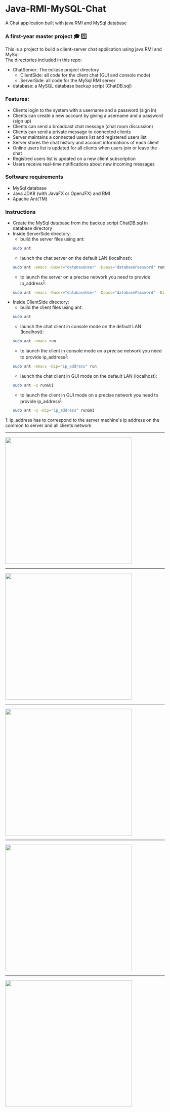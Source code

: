 # Java-RMI-MySQL-Chat
A Chat application built with java RMI and MySql database

### A first-year master project :mortar_board: :one:  

This is a project to build a client-server chat application using java RMI and MySql  
The directories included in this repo:  
* ChatServer: The eclipse project directory  
	- ClientSide: all code for the client chat (GUI and console mode)  
	- ServerSide: all code for the MySql RMI server  
* database: a MySQL database backup script (ChatDB.sql)  

### Features:  
- Clients login to the system with a username and a password (sign in) 
- Clients can create a new account by giving a username and a password (sign up)
- Clients can send a broadcast chat message (chat room discussion)
- Clients can send a private message to connected clients  
- Server maintains a connected users list and registered users list
- Server stores the chat history and account informations of each client
- Online users list is updated for all clients when users join or leave the chat  
- Registred users list is updated on a new client subscription
- Users receive real-time notifications about new incoming messages

### Software requirements 
- MySql database
- Java JDK8 (with JavaFX or OpenJFX) and RMI
- Apache Ant(TM)

### Instructions
* Create the MySql database from the backup script ChatDB.sql in database directory
* Inside ServerSide directory:
	- build the server files using ant: 
	```sh
	sudo ant
	```
	- launch the chat server on the default LAN (localhost):  
	```sh
	sudo ant -emacs -Duser="databaseUser" -Dpass="databasePassword" run  	
	```
	- to launch the server on a precise network you need to provide ip_address<sup>[1](#myfootnote1)</sup>:
	```sh
	sudo ant -emacs -Duser="databaseUser" -Dpass="databasePassword" -Dip="ip_address" run
	```
* Inside ClientSide directory:
	- build the client files using ant: 
	```sh
	sudo ant
	```
	- launch the chat client in console mode on the default LAN (localhost): 
	```sh
	sudo ant -emacs run
	```
	- to launch the client in console mode on a precise network you need to provide ip_address<sup>[1](#myfootnote1)</sup>:  
	```sh
	sudo ant -emacs -Dip="ip_address" run   	
	```
	- launch the chat client in GUI mode on the default LAN (localhost):
	```sh 
	sudo ant -q runGUI
	```
	- to launch the client in GUI mode on a precise network you need to provide ip_address<sup>[1](#myfootnote1)</sup>:  
	```sh
	sudo ant -q -Dip="ip_address" runGUI
	``` 
<a name="myfootnote1">1</a>: ip_address has to correspond to the server machine's ip address on the common to server and all clients network
<hr />
<img src="https://github.com/narek-davtyan/RMI-MySQL-Chat-Server/blob/master/ClientSide/img/home1.png" width="400">
<HR />
<img src="https://github.com/narek-davtyan/RMI-MySQL-Chat-Server/blob/master/ClientSide/img/home2.png" width="400">
<hr />
<img src="https://github.com/narek-davtyan/RMI-MySQL-Chat-Server/blob/master/ClientSide/img/home3.png" width="400">
<HR />
<img src="https://github.com/narek-davtyan/RMI-MySQL-Chat-Server/blob/master/ClientSide/img/chat.png" width="400">
<hr />
<img src="https://github.com/narek-davtyan/RMI-MySQL-Chat-Server/blob/master/ClientSide/img/console.png" width="400">


